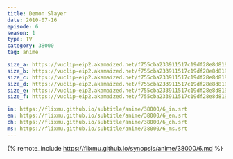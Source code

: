 ```yaml
---
title: Demon Slayer
date: 2010-07-16
episode: 6
season: 1
type: TV
category: 38000
tag: anime

size_a: https://vuclip-eip2.akamaized.net/f755cba233911517c19df28e8d819180/vp63207_V20200929100653/hlsc_e2931_2.m3u8
size_b: https://vuclip-eip2.akamaized.net/f755cba233911517c19df28e8d819180/vp63207_V20200929100653/hlsc_e2931_3.m3u8
size_c: https://vuclip-eip2.akamaized.net/f755cba233911517c19df28e8d819180/vp63207_V20200929100653/hlsc_e2931_4.m3u8
size_d: https://vuclip-eip2.akamaized.net/f755cba233911517c19df28e8d819180/vp63207_V20200929100653/hlsc_e2931_5.m3u8
size_e: https://vuclip-eip2.akamaized.net/f755cba233911517c19df28e8d819180/vp63207_V20200929100653/hlsc_e2931_6.m3u8
size_f: https://vuclip-eip2.akamaized.net/f755cba233911517c19df28e8d819180/vp63207_V20200929100653/hlsc_e2931_7.m3u8

in: https://flixmu.github.io/subtitle/anime/38000/6_in.srt
en: https://flixmu.github.io/subtitle/anime/38000/6_en.srt
ch: https://flixmu.github.io/subtitle/anime/38000/6_ch.srt
ms: https://flixmu.github.io/subtitle/anime/38000/6_ms.srt
---
```

{% remote_include https://flixmu.github.io/synopsis/anime/38000/6.md %}
